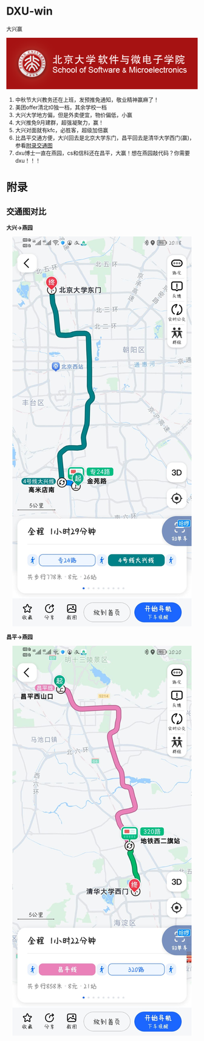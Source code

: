 # DXU-win
大兴赢

<center><img src="imgs/logo-v4-background.png" class="school-icon"></center>

1. 中秋节大兴教务还在上班，发预推免通知，敬业精神赢麻了！
2. 美团offer清北t0独一档，其余学校一档
3. 大兴大学地方偏，但是外卖便宜，物价偏低，小赢
4. 大兴推免9月建群，超强凝聚力，赢！
5. 大兴对面就有kfc，必胜客，超级加倍赢
6. 比昌平交通方便，大兴回去是北京大学东门，昌平回去是清华大学西门(赢)，参看[附录交通图](#交通图对比)
7. dxu博士一直在燕园，cs和信科还在昌平，大赢！想在燕园敲代码？你需要dxu！！！




# 附录
## 交通图对比

**大兴->燕园**
<center><img src="imgs/dx-pku.jpg" ></center>

**昌平->燕园**
<center><img src="imgs/cp-pku.jpg" ></center>